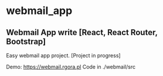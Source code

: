 # webmail_app
Webmail App write [React, React Router, Bootstrap]
-------


Easy webmail app project. [Project in progress]

Demo: https://webmail.rgora.pl
Code in ./webmail/src
